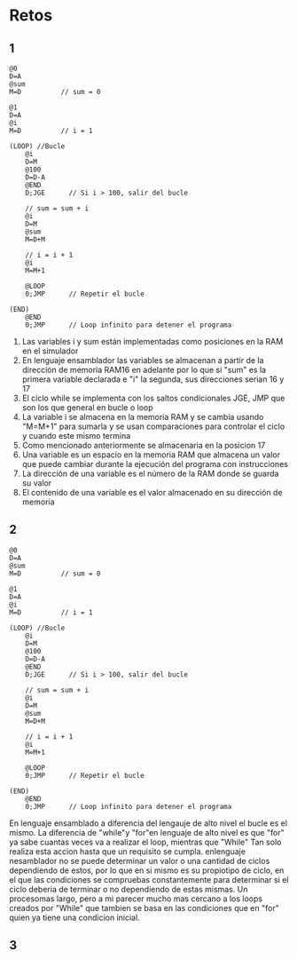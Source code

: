 # Retos
## 1
    @0
    D=A
    @sum
    M=D          // sum = 0
    
    @1
    D=A
    @i
    M=D          // i = 1
    
    (LOOP) //Bucle
        @i
        D=M
        @100
        D=D-A
        @END
        D;JGE      // Si i > 100, salir del bucle
    
        // sum = sum + i
        @i
        D=M
        @sum
        M=D+M
    
        // i = i + 1
        @i
        M=M+1
    
        @LOOP
        0;JMP      // Repetir el bucle
    
    (END)
        @END
        0;JMP      // Loop infinito para detener el programa
        
1. Las variables i y sum están implementadas como posiciones en la RAM en el simulador
2. En lenguaje ensamblador las variables se almacenan a partir de la dirección de memoria RAM16 en adelante por lo que si "sum" es la primera variable declarada e "i" la segunda, sus direcciones serian 16 y 17
3. El ciclo while se implementa con los saltos condicionales JGE, JMP que son los que general en bucle o loop
4. La variable i se almacena en  la memoria RAM y se cambia usando "M=M+1" para sumarla y se usan comparaciones para controlar el ciclo y cuando este mismo termina
5. Como mencionado anteriormente se almacenaria en la posicion 17
6. Una variable es un espacio en la memoria RAM que almacena un valor que puede cambiar durante la ejecución del programa con instrucciones
7. La dirección de una variable es el número de la RAM donde se guarda su valor
8. El contenido de una variable es el valor almacenado en su dirección de memoria 

## 2
    @0
    D=A
    @sum
    M=D          // sum = 0
    
    @1
    D=A
    @i
    M=D          // i = 1
    
    (LOOP) //Bucle
        @i
        D=M
        @100
        D=D-A
        @END
        D;JGE      // Si i > 100, salir del bucle
    
        // sum = sum + i
        @i
        D=M
        @sum
        M=D+M
    
        // i = i + 1
        @i
        M=M+1
    
        @LOOP
        0;JMP      // Repetir el bucle
    
    (END)
        @END
        0;JMP      // Loop infinito para detener el programa

En lenguaje ensamblado a diferencia del lengauje de alto nivel el bucle es el mismo. La diferencia de "while"y "for"en lenguaje de alto nivel es que "for" ya sabe cuantas veces va a realizar el loop, mientras que "While"
Tan solo realiza esta accion hasta que un requisito se cumpla. enlenguaje nesamblador no se puede determinar un valor o una cantidad de ciclos dependiendo de estos, por lo que en si mismo es su propiotipo de ciclo, en el 
que las condiciones se compruebas constantemente para determinar si el ciclo deberia de terminar o no dependiendo de estas mismas. Un procesomas largo, pero a mi parecer mucho mas cercano a los loops creados por "While"
que tambien se basa en las condiciones que en "for" quien ya tiene una condicion inicial.

## 3

